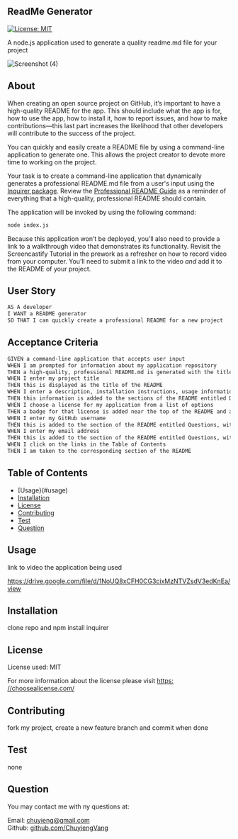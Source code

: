  ## ReadMe Generator

  [![License: MIT](https://img.shields.io/badge/License-MIT-yellow.svg)](https://opensource.org/licenses/MIT)
  
  A node.js application used to generate a quality readme.md file for your project

  ![Screenshot (4)](https://github.com/ChuyiengVang/READMEgenerator/assets/124082784/a59103ab-e22b-4943-b705-57bf129b1d6d)

  ## About

  When creating an open source project on GitHub, it’s important to have a high-quality README for the app. This should include what the app is for, how to use the app, how to install it, how to report issues, and how to make contributions&mdash;this last part increases the likelihood that other developers will contribute to the success of the project. 

You can quickly and easily create a README file by using a command-line application to generate one. This allows the project creator to devote more time to working on the project.

Your task is to create a command-line application that dynamically generates a professional README.md file from a user's input using the [Inquirer package](https://www.npmjs.com/package/inquirer/v/8.2.4). Review the [Professional README Guide](https://coding-boot-camp.github.io/full-stack/github/professional-readme-guide) as a reminder of everything that a high-quality, professional README should contain. 

The application will be invoked by using the following command:

```bash
node index.js
```

Because this application won’t be deployed, you’ll also need to provide a link to a walkthrough video that demonstrates its functionality. Revisit the Screencastify Tutorial in the prework as a refresher on how to record video from your computer. You’ll need to submit a link to the video _and_ add it to the README of your project.


## User Story

```md
AS A developer
I WANT a README generator
SO THAT I can quickly create a professional README for a new project
```

## Acceptance Criteria

```md
GIVEN a command-line application that accepts user input
WHEN I am prompted for information about my application repository
THEN a high-quality, professional README.md is generated with the title of my project and sections entitled Description, Table of Contents, Installation, Usage, License, Contributing, Tests, and Questions
WHEN I enter my project title
THEN this is displayed as the title of the README
WHEN I enter a description, installation instructions, usage information, contribution guidelines, and test instructions
THEN this information is added to the sections of the README entitled Description, Installation, Usage, Contributing, and Tests
WHEN I choose a license for my application from a list of options
THEN a badge for that license is added near the top of the README and a notice is added to the section of the README entitled License that explains which license the application is covered under
WHEN I enter my GitHub username
THEN this is added to the section of the README entitled Questions, with a link to my GitHub profile
WHEN I enter my email address
THEN this is added to the section of the README entitled Questions, with instructions on how to reach me with additional questions
WHEN I click on the links in the Table of Contents
THEN I am taken to the corresponding section of the README
```

  
  ## Table of Contents
  
  * [Usage}(#usage)
  * [Installation](#installation)
  * [License](#license)
  * [Contributing](#contributing)
  * [Test](#test)
  * [Question](#question)

  ## Usage

  link to video the application being used

  https://drive.google.com/file/d/1NoUQ8xCFH0CG3cixMzNTVZsdV3edKnEa/view
   
  ## Installation

  clone repo and npm install inquirer

  ## License

  License used: MIT

  For more information about the license please visit [https: //choosealicense.com/](https://choosealicense.com/)
  
  ## Contributing
  
  fork my project, create a new feature branch and commit when done
  
  ## Test
  
  none
  
  ## Question

  You may contact me with ny questions at:
  
  Email: [chuyieng@gmail.com	](chuyieng@gmail.com	)<br>
  Github: [github.com/ChuyiengVang](https://github.com/ChuyiengVang)
